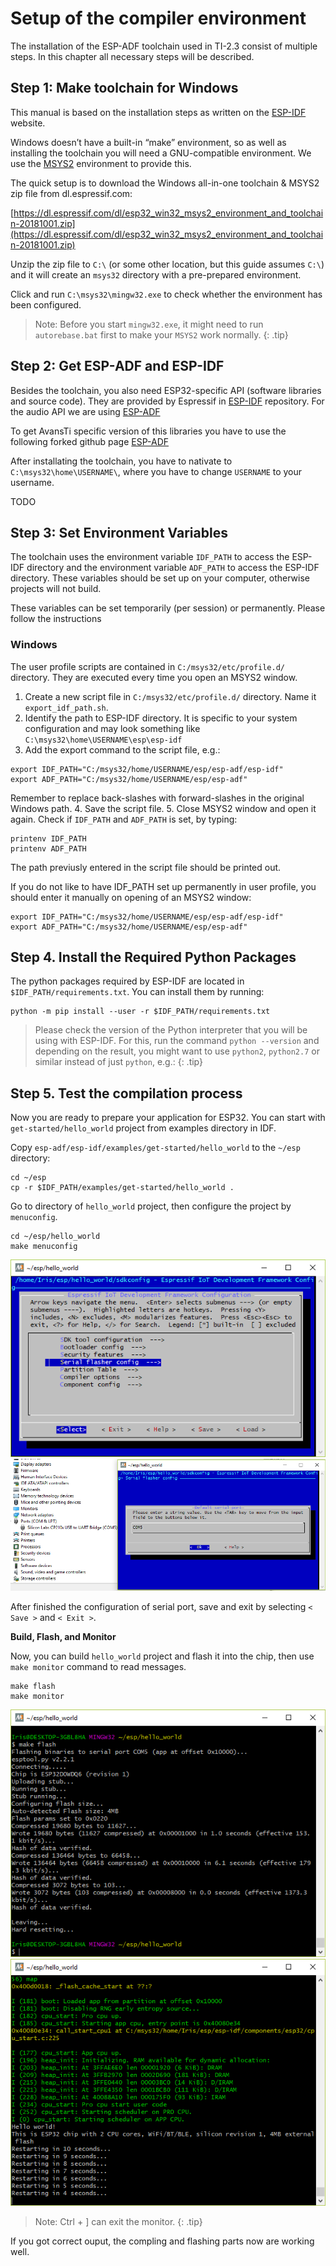 # Setup of the compiler environment

The installation of the ESP-ADF toolchain used in TI-2.3 consist of multiple steps. In this chapter all necessary steps will be described.

## Step 1: Make toolchain for Windows

This manual is based on the installation steps as written on the [ESP-IDF](https://docs.espressif.com/projects/esp-idf/en/latest/get-started/windows-setup.html) website.

Windows doesn’t have a built-in “make” environment, so as well as installing the toolchain you will need a GNU-compatible environment. We use the [MSYS2](https://msys2.github.io/) environment to provide this.

The quick setup is to download the Windows all-in-one toolchain & MSYS2 zip file from dl.espressif.com:

[https://dl.espressif.com/dl/esp32_win32_msys2_environment_and_toolchain-20181001.zip](https://dl.espressif.com/dl/esp32_win32_msys2_environment_and_toolchain-20181001.zip)

Unzip the zip file to `C:\` (or some other location, but this guide assumes `C:\`) and it will create an `msys32` directory with a pre-prepared environment.

Click and run `C:\msys32\mingw32.exe` to check whether the environment has been configured.

>Note: Before you start `mingw32.exe`, it might need to run `autorebase.bat` first to make your `MSYS2` work normally.
{: .tip}

## Step 2: Get ESP-ADF and ESP-IDF

Besides the toolchain, you also need ESP32-specific API (software libraries and source code). They are provided by Espressif in [ESP-IDF](https://github.com/espressif/esp-idf) repository. For the audio API we are using [ESP-ADF](https://github.com/espressif/esp-adf)

To get AvansTi specific version of this libraries you have to use the following forked github page [ESP-ADF](https://github.com/AvansTi/esp-adf)

After installating the toolchain, you have to nativate to `C:\msys32\home\USERNAME\`, where you have to change `USERNAME` to your username.

TODO

## Step 3: Set Environment Variables

The toolchain uses the environment variable `IDF_PATH` to access the ESP-IDF directory and the environment variable `ADF_PATH` to access the ESP-IDF directory. These variables should be set up on your computer, otherwise projects will not build.

These variables can be set temporarily (per session) or permanently. Please follow the instructions

### Windows

The user profile scripts are contained in `C:/msys32/etc/profile.d/` directory. They are executed every time you open an MSYS2 window.

1. Create a new script file in `C:/msys32/etc/profile.d/` directory. Name it `export_idf_path.sh`.
2. Identify the path to ESP-IDF directory. It is specific to your system configuration and may look something like `C:\msys32\home\USERNAME\esp\esp-idf`
3. Add the export command to the script file, e.g.:
```output
export IDF_PATH="C:/msys32/home/USERNAME/esp/esp-adf/esp-idf"
export ADF_PATH="C:/msys32/home/USERNAME/esp/esp-adf"
```
Remember to replace back-slashes with forward-slashes in the original Windows path.
4. Save the script file.
5. Close MSYS2 window and open it again. Check if `IDF_PATH` and `ADF_PATH` is set, by typing:

```output
printenv IDF_PATH
printenv ADF_PATH
```

The path previusly entered in the script file should be printed out.

If you do not like to have IDF_PATH set up permanently in user profile, you should enter it manually on opening of an MSYS2 window:

```output
export IDF_PATH="C:/msys32/home/USERNAME/esp/esp-adf/esp-idf"
export ADF_PATH="C:/msys32/home/USERNAME/esp/esp-adf"
```

## Step 4. Install the Required Python Packages

The python packages required by ESP-IDF are located in `$IDF_PATH/requirements.txt`. You can install them by running:

```output
python -m pip install --user -r $IDF_PATH/requirements.txt
```

>Please check the version of the Python interpreter that you will be using with ESP-IDF. For this, run the command ```python --version``` and depending on the result, you might want to use `python2`, `python2.7` or similar instead of just `python`, e.g.:
{: .tip}

## Step 5. Test the compilation process

Now you are ready to prepare your application for ESP32. You can start with `get-started/hello_world` project from examples directory in IDF.

Copy `esp-adf/esp-idf/examples/get-started/hello_world` to the `~/esp` directory:

```output
cd ~/esp
cp -r $IDF_PATH/examples/get-started/hello_world .
```

Go to directory of `hello_world` project, then configure the project by `menuconfig`.

```output
cd ~/esp/hello_world
make menuconfig
```

![SerialCap1](images/week01/Serial_Cap1.png)
![SerialCap0](images/week01/Serial_Cap0.png)

After finished the configuration of serial port, save and exit by selecting `< Save >` and `< Exit >`.

**Build, Flash, and Monitor**

Now, you can build `hello_world` project and flash it into the chip, then use `make monitor` command to read messages.

```output
make flash
make monitor
```

![FlashCap0](images/week01/Flash_Cap0.png)
![FlashCap1](images/week01/Flash_Cap1.png)

>Note: Ctrl + ] can exit the monitor.
{: .tip}

If you got correct ouput, the compling and flashing parts now are working well.

